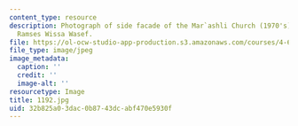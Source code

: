 ```yaml
---
content_type: resource
description: Photograph of side facade of the Mar`ashli Church (1970's) designed by
  Ramses Wissa Wasef.
file: https://ol-ocw-studio-app-production.s3.amazonaws.com/courses/4-615-the-architecture-of-cairo-spring-2002/32b825a03dac0b8743dcabf470e5930f_1192.jpg
file_type: image/jpeg
image_metadata:
  caption: ''
  credit: ''
  image-alt: ''
resourcetype: Image
title: 1192.jpg
uid: 32b825a0-3dac-0b87-43dc-abf470e5930f
---
```

